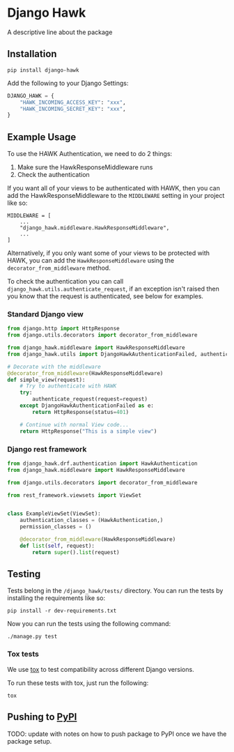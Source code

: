 # Django Hawk

A descriptive line about the package

## Installation

```
pip install django-hawk
```

Add the following to your Django Settings:

```python
DJANGO_HAWK = {
    "HAWK_INCOMING_ACCESS_KEY": "xxx",
    "HAWK_INCOMING_SECRET_KEY": "xxx",
}
```

## Example Usage

To use the HAWK Authentication, we need to do 2 things:

1. Make sure the HawkResponseMiddleware runs
2. Check the authentication

If you want all of your views to be authenticated with HAWK, then you can add the HawkResponseMiddleware to the `MIDDLEWARE` setting in your project like so:

```
MIDDLEWARE = [
    ...
    "django_hawk.middleware.HawkResponseMiddleware",
    ...
]
```

Alternatively, if you only want some of your views to be protected with HAWK, you can add the `HawkResponseMiddleware` using the `decorator_from_middleware` method.

To check the authentication you can call `django_hawk.utils.authenticate_request`, if an exception isn't raised then you know that the request is authenticated, see below for examples.

### Standard Django view

```python
from django.http import HttpResponse
from django.utils.decorators import decorator_from_middleware

from django_hawk.middleware import HawkResponseMiddleware
from django_hawk.utils import DjangoHawkAuthenticationFailed, authenticate_request

# Decorate with the middleware
@decorator_from_middleware(HawkResponseMiddleware)
def simple_view(request):
    # Try to authenticate with HAWK
    try:
        authenticate_request(request=request)
    except DjangoHawkAuthenticationFailed as e:
        return HttpResponse(status=401)

    # Continue with normal View code...
    return HttpResponse("This is a simple view")
```

### Django rest framework

```python
from django_hawk.drf.authentication import HawkAuthentication
from django_hawk.middleware import HawkResponseMiddleware

from django.utils.decorators import decorator_from_middleware

from rest_framework.viewsets import ViewSet


class ExampleViewSet(ViewSet):
    authentication_classes = (HawkAuthentication,)
    permission_classes = ()

    @decorator_from_middleware(HawkResponseMiddleware)
    def list(self, request):
        return super().list(request)
```

## Testing

Tests belong in the `/django_hawk/tests/` directory. You can run the tests by installing the requirements like so:

```
pip install -r dev-requirements.txt
```

Now you can run the tests using the following command:

```
./manage.py test
```

### Tox tests

We use [tox](https://pypi.org/project/tox/) to test compatibility across different Django versions.

To run these tests with tox, just run the following:

```
tox
```

## Pushing to [PyPI](https://pypi.org/)

TODO: update with notes on how to push package to PyPI once we have the package setup.

